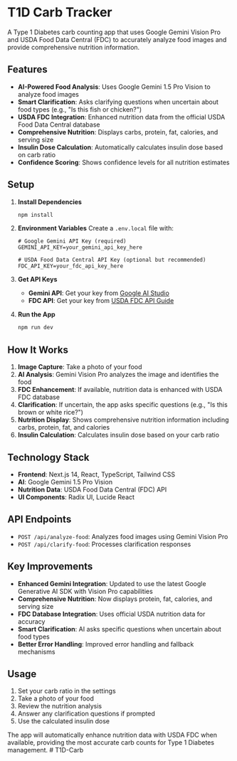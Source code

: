# T1D Carb Tracker

A Type 1 Diabetes carb counting app that uses Google Gemini Vision Pro and USDA Food Data Central (FDC) to accurately analyze food images and provide comprehensive nutrition information.

## Features

- **AI-Powered Food Analysis**: Uses Google Gemini 1.5 Pro Vision to analyze food images
- **Smart Clarification**: Asks clarifying questions when uncertain about food types (e.g., "Is this fish or chicken?")
- **USDA FDC Integration**: Enhanced nutrition data from the official USDA Food Data Central database
- **Comprehensive Nutrition**: Displays carbs, protein, fat, calories, and serving size
- **Insulin Dose Calculation**: Automatically calculates insulin dose based on carb ratio
- **Confidence Scoring**: Shows confidence levels for all nutrition estimates

## Setup

1. **Install Dependencies**

   ```bash
   npm install
   ```

2. **Environment Variables**
   Create a `.env.local` file with:

   ```env
   # Google Gemini API Key (required)
   GEMINI_API_KEY=your_gemini_api_key_here

   # USDA Food Data Central API Key (optional but recommended)
   FDC_API_KEY=your_fdc_api_key_here
   ```

3. **Get API Keys**

   - **Gemini API**: Get your key from [Google AI Studio](https://makersuite.google.com/app/apikey)
   - **FDC API**: Get your key from [USDA FDC API Guide](https://fdc.nal.usda.gov/api-guide.html)

4. **Run the App**
   ```bash
   npm run dev
   ```

## How It Works

1. **Image Capture**: Take a photo of your food
2. **AI Analysis**: Gemini Vision Pro analyzes the image and identifies the food
3. **FDC Enhancement**: If available, nutrition data is enhanced with USDA FDC database
4. **Clarification**: If uncertain, the app asks specific questions (e.g., "Is this brown or white rice?")
5. **Nutrition Display**: Shows comprehensive nutrition information including carbs, protein, fat, and calories
6. **Insulin Calculation**: Calculates insulin dose based on your carb ratio

## Technology Stack

- **Frontend**: Next.js 14, React, TypeScript, Tailwind CSS
- **AI**: Google Gemini 1.5 Pro Vision
- **Nutrition Data**: USDA Food Data Central (FDC) API
- **UI Components**: Radix UI, Lucide React

## API Endpoints

- `POST /api/analyze-food`: Analyzes food images using Gemini Vision Pro
- `POST /api/clarify-food`: Processes clarification responses

## Key Improvements

- **Enhanced Gemini Integration**: Updated to use the latest Google Generative AI SDK with Vision Pro capabilities
- **Comprehensive Nutrition**: Now displays protein, fat, calories, and serving size
- **FDC Database Integration**: Uses official USDA nutrition data for accuracy
- **Smart Clarification**: AI asks specific questions when uncertain about food types
- **Better Error Handling**: Improved error handling and fallback mechanisms

## Usage

1. Set your carb ratio in the settings
2. Take a photo of your food
3. Review the nutrition analysis
4. Answer any clarification questions if prompted
5. Use the calculated insulin dose

The app will automatically enhance nutrition data with USDA FDC when available, providing the most accurate carb counts for Type 1 Diabetes management.
#   T 1 D - C a r b  
 
